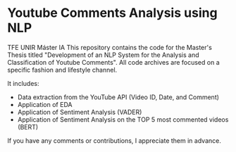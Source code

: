 # Youtube Comments Analysis using NLP
TFE UNIR Máster IA
This repository contains the code for the Master's Thesis titled "Development of an NLP System for the Analysis and Classification of Youtube Comments". 
All code archives are focused on a specific fashion and lifestyle channel.

It includes:
- Data extraction from the YouTube API (Video ID, Date, and Comment)
- Application of EDA
- Application of Sentiment Analysis (VADER)
- Application of Sentiment Analysis on the TOP 5 most commented videos (BERT)

If you have any comments or contributions, I appreciate them in advance.






